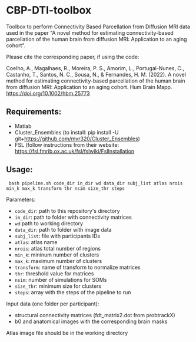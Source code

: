 # CBP-DTI-toolbox
Toolbox to perform Connectivity Based Parcellation from Diffusion MRI data used in the paper "A novel method for estimating connectivity-based parcellation of the human brain from diffusion MRI: Application to an aging cohort".

Please cite the corresponding paper, if using the code:

Coelho, A., Magalhaes, R., Moreira, P. S., Amorim, L., Portugal-Nunes, C., Castanho, T., Santos, N. C., Sousa, N., & Fernandes, H. M. (2022). A novel method for estimating connectivity-based parcellation of the human brain from diffusion MRI: Application to an aging cohort. Hum Brain Mapp. https://doi.org/10.1002/hbm.25773 

## Requirements:
- Matlab
- Cluster_Ensembles (to install: pip install -U git+https://github.com/mvr320/Cluster_Ensembles)
- FSL (follow instructions from their website: https://fsl.fmrib.ox.ac.uk/fsl/fslwiki/FslInstallation

## Usage:
``` bash pipeline.sh code_dir in_dir wd data_dir subj_list atlas nrois min_k max_k transform thr nsim size_thr steps```

Parameters: 
- `code_dir`: path to this repository's directory
- `in_dir`: path to folder with connectivity matrices
- `wd`:path to working directory 
- `data_dir`: path to folder with image data
- `subj_list`: file with participants IDs
- `atlas`: atlas name
- `nrois`: atlas total number of regions
- `min_k`: mininum number of clusters
- `max_k`: maximum number of clusters
- `transform`: name of transform to normalize matrices
- `thr`: threshold value for matrices
- `nsim`: number of simulations for SOMs
- `size_thr`: minimum size for clusters
- `steps`: array with the steps of the pipeline to run
  
Input data (one folder per participant):
  - structural connectivity matrices (fdt_matrix2.dot from probtrackX)
  - b0 and anatomical images with the corresponding brain masks
  
Atlas image file should be in the working directory
